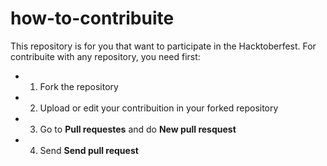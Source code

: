 # how-to-contribuite
 This repository is for you that want to participate in the Hacktoberfest. 
 For contribuite with any repository, you need first:
 * 1. Fork the repository
 * 2. Upload or edit your contribuition in your forked repository
 * 3. Go to **Pull requestes** and do **New pull resquest**
 * 4. Send **Send pull request**
